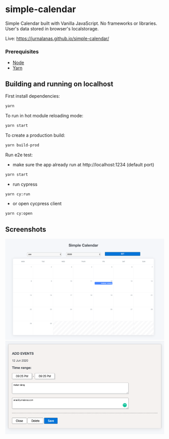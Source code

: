 # simple-calendar

Simple Calendar built with Vanilla JavaScript. No frameworks or libraries. User's data stored in browser's localstorage.

Live: https://jurnalanas.github.io/simple-calendar/

### Prerequisites

- [Node](https://nodejs.org/en/)
- [Yarn](https://yarnpkg.com/en/)

## Building and running on localhost

First install dependencies:

```sh
yarn
```

To run in hot module reloading mode:

```sh
yarn start
```

To create a production build:

```sh
yarn build-prod
```

Run e2e test:

- make sure the app already run at http://localhost:1234 (default port)

```sh
yarn start
```

- run cypress

```sh
yarn cy:run
```

- or open cycpress client

```sh
yarn cy:open
```
## Screenshots

![Calendar](/static/calendar.png)
![Add new event](/static/event.png)

